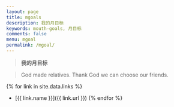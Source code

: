 ```yaml
---
layout: page
title: mgoals
description: 我的月目标
keywords: mouth-goals, 月目标
comments: false
menu: mgoal
permalink: /mgoal/
---
```


> **我的月目标**

> God made relatives. Thank God we can choose our friends.

{% for link in site.data.links %}
* [{{ link.name }}]({{ link.url }})
{% endfor %}

